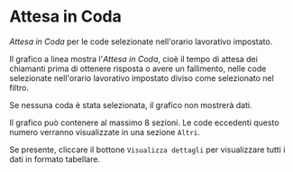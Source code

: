 # Attesa in Coda

*Attesa in Coda* per le code selezionate nell'orario lavorativo impostato.

Il grafico a linea mostra l'*Attesa in Coda*, cioè il tempo di attesa dei chiamanti 
prima di ottenere risposta o avere un fallimento, nelle code selezionate nell'orario 
lavorativo impostato diviso come selezionato nel filtro.

Se nessuna coda è stata selezionata, il grafico non mostrerà dati.

Il grafico può contenere al massimo 8 sezioni. Le code eccedenti questo numero
verranno visualizzate in una sezione ``Altri``.

Se presente, cliccare il bottone ``Visualizza dettagli`` per visualizzare tutti i dati
in formato tabellare.
